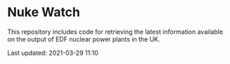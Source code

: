 # Nuke Watch

This repository includes code for retrieving the latest information available on the output of EDF nuclear power plants in the UK.

Last updated: 2021-03-29 11:10